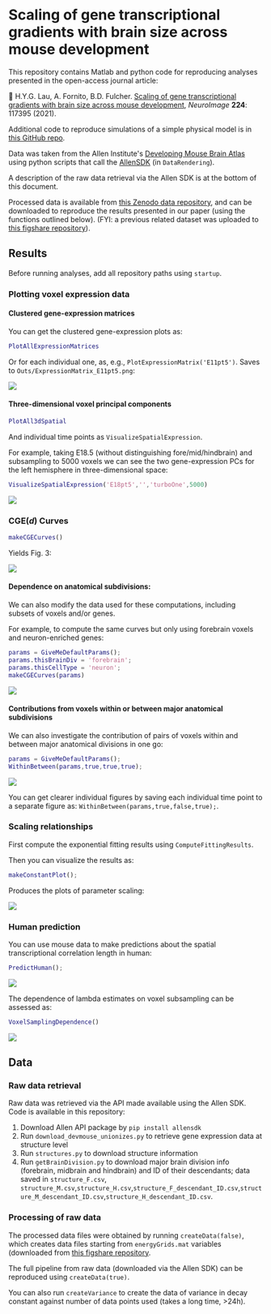 # Scaling of gene transcriptional gradients with brain size across mouse development

This repository contains Matlab and python code for reproducing analyses presented in the open-access journal article:

&#x1F4D7;
H.Y.G. Lau, A. Fornito, B.D. Fulcher. [Scaling of gene transcriptional gradients with brain size across mouse development](https://doi.org/10.1016/j.neuroimage.2020.117395), _NeuroImage_ __224__: 117395 (2021).

Additional code to reproduce simulations of a simple physical model is in [this GitHub repo](https://github.com/DynamicsAndNeuralSystems/DevelopmentalExpressionModeling).

Data was taken from the Allen Institute's [Developing Mouse Brain Atlas](https://developingmouse.brain-map.org/) using python scripts that call the [AllenSDK](https://allensdk.readthedocs.io/) (in `DataRendering`).

A description of the raw data retrieval via the Allen SDK is at the bottom of this document.

Processed data is available from [this Zenodo data repository](https://doi.org/10.5281/zenodo.4620135), and can be downloaded to reproduce the results presented in our paper (using the functions outlined below).
(FYI: a previous related dataset was uploaded to [this figshare repository](https://figshare.com/projects/Developing_Mouse/64328)).

<!-- ### Figure 1
`makeFigure1()`
![Figure1_part1](Outs/figure1/figure1_part1.png)
![Figure1_part2](Outs/figure1/figure1_part2.png)
![Figure1_part3](Outs/figure1/figure1_part3.png) -->

## Results

Before running analyses, add all repository paths using `startup`.

### Plotting voxel expression data

#### Clustered gene-expression matrices

You can get the clustered gene-expression plots as:
```matlab
PlotAllExpressionMatrices
```
Or for each individual one, as, e.g., `PlotExpressionMatrix('E11pt5')`.
Saves to `Outs/ExpressionMatrix_E11pt5.png`:

![](img/ExpressionMatrix_E11pt5.png)

#### Three-dimensional voxel principal components

```matlab
PlotAll3dSpatial
```
And individual time points as `VisualizeSpatialExpression`.

For example, taking E18.5 (without distinguishing fore/mid/hindbrain) and subsampling to 5000 voxels we can see the two gene-expression PCs for the left hemisphere in three-dimensional space:
```matlab
VisualizeSpatialExpression('E18pt5','','turboOne',5000)
```

![](img/ExampleOutput3d.png)

### CGE(_d_) Curves

```matlab
makeCGECurves()
```

Yields Fig. 3:

![](img/allCGEd.png)

#### Dependence on anatomical subdivisions:

We can also modify the data used for these computations, including subsets of voxels and/or genes.

For example, to compute the same curves but only using forebrain voxels and neuron-enriched genes:

```matlab
params = GiveMeDefaultParams();
params.thisBrainDiv = 'forebrain';
params.thisCellType = 'neuron';
makeCGECurves(params)
```

![](img/forebrainCGEd.png)

#### Contributions from voxels within or between major anatomical subdivisions

We can also investigate the contribution of pairs of voxels within and between major anatomical divisions in one go:

```matlab
params = GiveMeDefaultParams();
WithinBetween(params,true,true,true);
```

![](img/WithinBetween.png)

You can get clearer individual figures by saving each individual time point to a separate figure as: `WithinBetween(params,true,false,true);`.

### Scaling relationships

First compute the exponential fitting results using `ComputeFittingResults`.

Then you can visualize the results as:
```matlab
makeConstantPlot();
```

Produces the plots of parameter scaling:

![](img/constantScalingPlot.png)

### Human prediction
You can use mouse data to make predictions about the spatial transcriptional correlation length in human:

```matlab
PredictHuman();
```

![](img/PredictHuman.png)

The dependence of lambda estimates on voxel subsampling can be assessed as:

```matlab
VoxelSamplingDependence()
```

![](img/voxelSampling.png)

## Data

### Raw data retrieval

Raw data was retrieved via the API made available using the Allen SDK.
Code is available in this repository:

1. Download Allen API package by `pip install allensdk`
2. Run `download_devmouse_unionizes.py` to retrieve gene expression data at structure level
3. Run `structures.py` to download structure information
4. Run `getBrainDivision.py` to download major brain division info (forebrain, midbrain and hindbrain) and ID of their descendants; data saved in `structure_F.csv`, `structure_M.csv`,`structure_H.csv`,`structure_F_descendant_ID.csv`,`structure_M_descendant_ID.csv`,`structure_H_descendant_ID.csv`.

### Processing of raw data

The processed data files were obtained by running `createData(false)`, which creates data files starting from `energyGrids.mat` variables (downloaded from [this figshare repository](https://figshare.com/projects/Developing_Mouse/64328).

The full pipeline from raw data (downloaded via the Allen SDK) can be reproduced using `createData(true)`.

You can also run `createVariance` to create the data of variance in decay constant against number of data points used (takes a long time, >24h).
